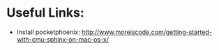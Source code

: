 # Useful Links:

- Install pocketphoenix:
  http://www.moreiscode.com/getting-started-with-cmu-sphinx-on-mac-os-x/
